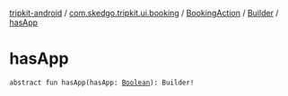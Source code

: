 [tripkit-android](../../../index.md) / [com.skedgo.tripkit.ui.booking](../../index.md) / [BookingAction](../index.md) / [Builder](index.md) / [hasApp](./has-app.md)

# hasApp

`abstract fun hasApp(hasApp: `[`Boolean`](https://kotlinlang.org/api/latest/jvm/stdlib/kotlin/-boolean/index.html)`): Builder!`